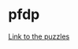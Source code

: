 # pfdp

[Link to the puzzles](https://www.youtube.com/playlist?list=PLUl4u3cNGP62QumaaZtCCjkID-NgqrleA)
